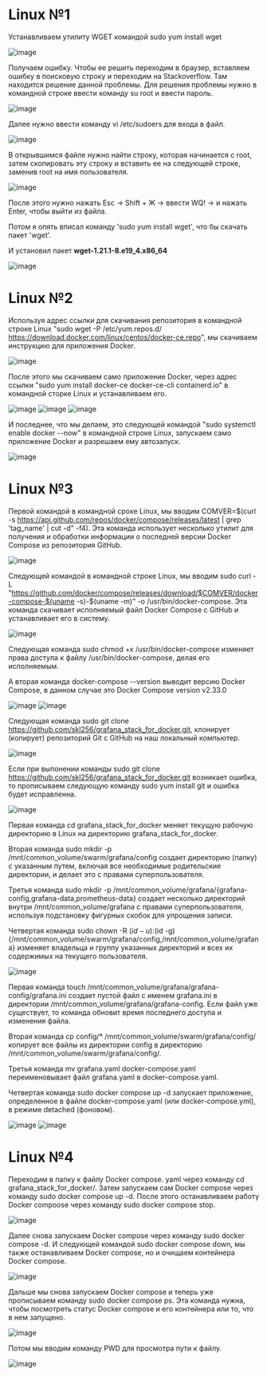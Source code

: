 # Linux №1
Устанавливаем утилиту WGET командой sudo yum install wget


![image](https://github.com/user-attachments/assets/213a4988-d576-4b6c-b318-f949533ad799)


Получаем ошибку. Чтобы ее решить переходим в браузер, вставляем ошибку в поисковую строку и переходим на Stackoverflow. Там находится решение данной проблемы.
Для решения проблемы нужно в командной строке ввести команду su root и ввести пароль.


![image](https://github.com/user-attachments/assets/3e4cae80-9e34-4616-9f79-96f14c6f497e)


Далее нужно ввести команду vi /etc/sudoers для входа в файл. 


![image](https://github.com/user-attachments/assets/5b9fb740-7fb1-4696-8794-64dc37e951a5)


В открывшимся файле нужно найти строку, которая начинается с root, затем скопировать эту строку и вставить ее на следующей строке, заменив root на имя пользователя.


![image](https://github.com/user-attachments/assets/2400b681-513a-4616-8e31-aa922673ed12)


После этого нужно нажать Esc -> Shift + Ж -> ввести WQ! -> и нажать Enter, чтобы выйти из файла.


Потом я опять вписал команду 'sudo yum install wget', что бы скачать пакет 'wget'.


И установил пакет **wget-1.21.1-8.e19_4.x86_64**

![image](https://github.com/user-attachments/assets/ceb392cc-3441-4bba-86e9-567cb41945fb)

# Linux №2
Используя адрес ссылки для скачивания репозитория в командной строке Linux "sudo wget -P /etc/yum.repos.d/ https://download.docker.com/linux/centos/docker-ce.repo",
мы cкачиваем инструкцию для приложения Docker.

![image](https://github.com/user-attachments/assets/70566af6-faf2-42c2-9aa2-939068a4e1a0)


После этого мы скачиваем само приложение Docker, через адрес ссылки "sudo yum install docker-ce docker-ce-cli containerd.io" в командной сторке Linux и устанавливаем его.


![image](https://github.com/user-attachments/assets/431fef79-2767-4118-912b-00960dedaa77)
![image](https://github.com/user-attachments/assets/abaa56d1-c9ce-48d5-8dd8-f93bf85fedcf)
![image](https://github.com/user-attachments/assets/e71f7109-678c-4ef8-b03a-fe1208598be2)


И последнее, что мы делаем, это следующей командой "sudo systemctl enable docker --now" в командной строке Linux, запускаем само приложение Docker и разрешаем ему автозапуск.


![image](https://github.com/user-attachments/assets/8c72b6f5-e971-412a-9ca7-947f3759c046)


# Linux №3
Первой командой в командной сроке Linux, мы вводим COMVER=$(curl -s https://api.github.com/repos/docker/compose/releases/latest | grep 'tag_name' | cut -d\" -f4).
Эта команда использует несколько утилит для получения и обработки информации о последней версии Docker Compose из репозитория GitHub.


![image](https://github.com/user-attachments/assets/ee3fe215-3f2b-4f44-9002-a6aa6e1fc597)


Следующей командой в командной строке Linux, мы вводим sudo curl -L "https://github.com/docker/compose/releases/download/$COMVER/docker-compose-$(uname -s)-$(uname -m)" -o /usr/bin/docker-compose. 
Эта команда скачивает исполняемый файл Docker Compose с GitHub и устанавливает его в систему.


![image](https://github.com/user-attachments/assets/2a05241d-7b4a-4368-89b1-0c1a3f0aae14)


Следующая команда sudo chmod +x /usr/bin/docker-compose изменяет права доступа к файлу /usr/bin/docker-compose, делая его исполняемым.

А вторая команда docker-compose --version выводит версию Docker Compose, в данном случае это Docker Compose version v2.33.0


![image](https://github.com/user-attachments/assets/b259a570-d349-4362-903a-88d896c9bd47)
![image](https://github.com/user-attachments/assets/f1873602-a3ce-468a-945d-aea608ffa3bd)


Следующая команда sudo git clone https://github.com/skl256/grafana_stack_for_docker.git, клонирует (копирует) репозиторий Git с GitHub на наш локальный компьютер.


![image](https://github.com/user-attachments/assets/ee1b4220-c3d5-4657-a1c4-610ed9ec38b0)


Если при выпонении команды  sudo git clone https://github.com/skl256/grafana_stack_for_docker.git возникает ошибка, то прописываем следующую команду sudo yum install git и ошибка будет исправленна.


![image](https://github.com/user-attachments/assets/1204da3f-ba4b-4548-993c-96e7c991bf44)


Первая команда cd grafana_stack_for_docker меняет текущую рабочую директорию в Linux на директорию grafana_stack_for_docker.

Вторая команда sudo mkdir -p /mnt/common_volume/swarm/grafana/config создает директорию (папку) с указанным путем, включая все необходимые родительские директории, и делает это с правами суперпользователя.

Третья команда sudo mkdir -p /mnt/common_volume/grafana/{grafana-config,grafana-data,prometheus-data} создает несколько директорий внутри /mnt/common_volume/grafana с правами суперпользователя, используя подстановку фигурных скобок для упрощения записи.

Четвертая команда sudo chown -R $(id -u):$(id -g) {/mnt/common_volume/swarm/grafana/config,/mnt/common_volume/grafana} изменяет владельца и группу указанных директорий и всех их содержимых на текущего пользователя. 


![image](https://github.com/user-attachments/assets/c5c2bfb4-2fa4-41b5-995c-48b4c4ef43e5)


Первая команда touch /mnt/common_volume/grafana/grafana-config/grafana.ini создает пустой файл с именем grafana.ini в директории /mnt/common_volume/grafana/grafana-config. Если файл уже существует, то команда обновит время последнего доступа и изменения файла.

Вторая команда  cp config/* /mnt/common_volume/swarm/grafana/config/ копирует все файлы из директории config в директорию /mnt/common_volume/swarm/grafana/config/.

Третья команда mv grafana.yaml docker-compose.yaml переименовывает файл grafana.yaml в docker-compose.yaml.

Четвертая команда sudo docker compose up -d запускает приложение, определенное в файле docker-compose.yaml (или docker-compose.yml), в режиме detached (фоновом).


![image](https://github.com/user-attachments/assets/761e0074-a089-4709-8335-f8c231b61a2c)
![image](https://github.com/user-attachments/assets/668d8be1-3cb8-491f-9716-e02032c0c8fc)


# Linux №4
Переходим в папку к файлу Docker compose. yaml через команду cd grafana_stack_for_docker/.
Затем запускаем сам Docker compose через команду sudo docker compose up -d.
После этого останавливаем работу Docker compoose через команду sudo docker compose stop.


![image](https://github.com/user-attachments/assets/a30b1d8f-97af-458f-830f-994c43d100c8)

Далее снова запускаем Docker compose через команду sudo docker compose -d.
И следующей командой sudo docker compose down, мы также останавливаем Docker compose, но и очищаем контейнера Docker compose.


![image](https://github.com/user-attachments/assets/8efa4ee9-d098-4646-870c-09d4b3f19b11)

Дальше мы снова запускаем Docker compose и теперь уже прописываем команду sudo docker compose ps.
Эта команда нужна, чтобы посмотреть статус Docker compose и его контейнера или то, что в нем запущено.


![image](https://github.com/user-attachments/assets/b727f9b3-0254-44b1-92e6-22419b20bac1)

Потом мы вводим команду PWD для просмотра пути к файлу.


![image](https://github.com/user-attachments/assets/38d5555e-4d77-4104-b14c-955d7a7959f4)
